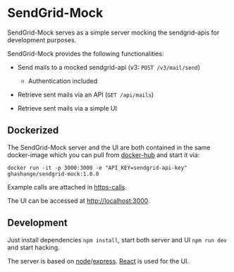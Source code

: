 # SendGrid-Mock

SendGrid-Mock serves as a simple server mocking the sendgrid-apis for development purposes.

SendGrid-Mock provides the following functionalities:

* Send mails to a mocked sendgrid-api (v3: `POST /v3/mail/send`)
  * Authentication included

* Retrieve sent mails via an API (`GET /api/mails`)

* Retrieve sent mails via a simple UI

## Dockerized

The SendGrid-Mock server and the UI are both contained in the same docker-image which you can pull from [docker-hub](https://cloud.docker.com/u/ghashange/repository/docker/ghashange/sendgrid-mock) and start it via:

```shell
docker run -it -p 3000:3000 -e "API_KEY=sendgrid-api-key" ghashange/sendgrid-mock:1.0.0
```

Example calls are attached in [https-calls](./http-calls).

The UI can be accessed at <http://localhost:3000>.

## Development

Just install dependencies `npm install`, start both server and UI `npm run dev` and start hacking.

The server is based on [node]/[express]. [React] is used for the UI.

[express]: http://expressjs.com/
[node]: https://nodejs.org/
[React]: https://reactjs.org/

